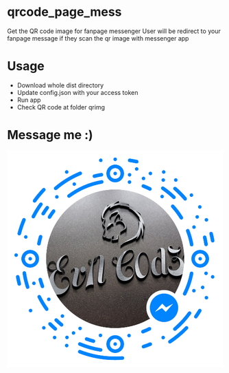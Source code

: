 # qrcode_page_mess
Get the QR code image for fanpage messenger
User will be redirect to your fanpage message if they scan the qr image with messenger app

# Usage
- Download whole dist directory
- Update config.json with your access token
- Run app
- Check QR code at folder qrimg

# Message me :)
![EvilDragon](https://raw.githubusercontent.com/silverwolfceh/qrcode_page_mess/master/qrimg/example.png)
